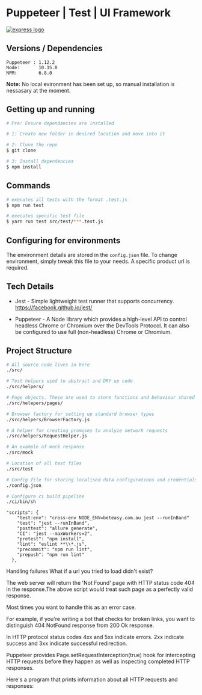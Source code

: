 # Puppeteer | Test | UI Framework

[![express logo](https://user-images.githubusercontent.com/10379601/29446482-04f7036a-841f-11e7-9872-91d1fc2ea683.png)](https://www.npmjs.com/package/puppeteer)

## Versions / Dependencies

```
Puppeteer : 1.12.2
Node:       10.15.0        
NPM:        6.8.0         
```

__Note:__ No local evironment has been set up, so manual installation is nessasary at the moment.

## Getting up and running

```bash
# Pre: Ensure dependancies are installed

# 1: Create new folder in desired location and move into it

# 2: Clone the repo
$ git clone

# 3: Install dependencies
$ npm install
```

## Commands

```bash
# executes all tests with the format .test.js
$ npm run test

# executes specific test file
$ yarn run test src/test/***.test.js

```

## Configuring for environments

The environment details are stored in the `config.json` file. To change environment, simply tweak this file to your needs. A specific product url is required.

## Tech Details

* Jest - Simple lightweight test runner that supports concurrency. https://facebook.github.io/jest/

* Puppeteer - A Node library which provides a high-level API to control headless Chrome or Chromium over the DevTools Protocol. It can also be configured to use full (non-headless) Chrome or Chromium.

## Project Structure

```bash
# All source code lives in here
./src/

# Test helpers used to abstract and DRY up code
./src/helpers/

# Page objects. These are used to store functions and behaviour shared by a particular page
./src/helepers/pages/

# Browser factory for setting up standard browser types
./src/helpers/BrowserFactory.js

# A helper for creating promises to analyze network requests
./src/helpers/RequestHelper.js

# An example of mock response
./src/mock

# Location of all test files
./src/test

# Config file for storing localised data configurations and credentials.
./config.json

# Configure ci build pipeline
./ci/bin/sh
```

```NPM Scripts
"scripts": {
    "test:env": "cross-env NODE_ENV=beteasy.com.au jest --runInBand"
    "test": "jest --runInBand",
    "posttest": "allure generate",
    "CI": "jest --maxWorkers=2",
    "pretest": "npm install",
    "lint": "eslint **\\*.js",
    "precommit": "npm run lint",
    "prepush": "npm run lint"
  },
```



Handling failures
What if a url you tried to load didn't exist?

The web server will return the 'Not Found' page with HTTP status code 404 in the response.The above script would treat such page as a perfectly valid response.

Most times you want to handle this as an error case.

For example, if you're writing a bot that checks for broken links, you want to distinguish 404 NotFound response from 200 Ok response.

In HTTP protocol status codes 4xx and 5xx indicate errors. 2xx indicate success and 3xx indicate successful redirection.

Puppeteer provides Page.setRequestInterception(true) hook for intercepting HTTP requests before they happen as well as inspecting completed HTTP responses.

Here's a program that prints information about all HTTP requests and responses: